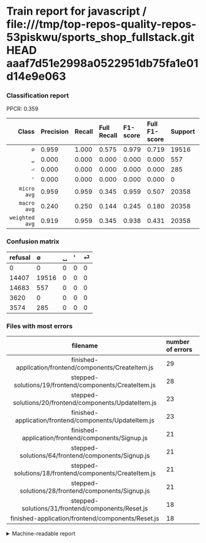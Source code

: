# Train report for javascript / file:///tmp/top-repos-quality-repos-53piskwu/sports_shop_fullstack.git HEAD aaaf7d51e2998a0522951db75fa1e01d14e9e063

### Classification report

PPCR: 0.359

| Class | Precision | Recall | Full Recall | F1-score | Full F1-score | Support | Full Support | PPCR |
|------:|:----------|:-------|:------------|:---------|:---------|:--------|:-------------|:-----|
| `∅` | 0.959| 1.000| 0.575| 0.979| 0.719| 19516| 33923| 0.575 |
| `␣` | 0.000| 0.000| 0.000| 0.000| 0.000| 557| 15240| 0.037 |
| `⏎` | 0.000| 0.000| 0.000| 0.000| 0.000| 285| 3859| 0.074 |
| `'` | 0.000| 0.000| 0.000| 0.000| 0.000| 0| 3620| 0.000 |
| `micro avg` | 0.959| 0.959| 0.345| 0.959| 0.507| 20358| 56642| 0.359 |
| `macro avg` | 0.240| 0.250| 0.144| 0.245| 0.180| 20358| 56642| 0.359 |
| `weighted avg` | 0.919| 0.959| 0.345| 0.938| 0.431| 20358| 56642| 0.359 |

### Confusion matrix

|refusal|  ∅| ␣| '| ⏎| 
|:---|:---|:---|:---|:---|
|0 |0 |0 |0 |0 |
|14407 |19516 |0 |0 |0 |
|14683 |557 |0 |0 |0 |
|3620 |0 |0 |0 |0 |
|3574 |285 |0 |0 |0 |

### Files with most errors

| filename | number of errors|
|:----:|:-----|
| finished-application/frontend/components/CreateItem.js | 29 |
| stepped-solutions/19/frontend/components/CreateItem.js | 28 |
| stepped-solutions/20/frontend/components/UpdateItem.js | 23 |
| finished-application/frontend/components/UpdateItem.js | 23 |
| finished-application/frontend/components/Signup.js | 21 |
| stepped-solutions/64/frontend/components/Signup.js | 21 |
| stepped-solutions/18/frontend/components/CreateItem.js | 21 |
| stepped-solutions/28/frontend/components/Signup.js | 21 |
| stepped-solutions/31/frontend/components/Reset.js | 18 |
| finished-application/frontend/components/Reset.js | 18 |

<details>
    <summary>Machine-readable report</summary>
```json
{
  "cl_report": {"\u0027": {"f1-score": 0.0, "precision": 0.0, "recall": 0.0, "support": 0}, "macro avg": {"f1-score": 0.24472087074283994, "precision": 0.2396600844876707, "recall": 0.25, "support": 20358}, "micro avg": {"f1-score": 0.9586403379506828, "precision": 0.9586403379506828, "recall": 0.9586403379506828, "support": 20358}, "weighted avg": {"f1-score": 0.9383971929300057, "precision": 0.9189912975461992, "recall": 0.9586403379506828, "support": 20358}, "\u2205": {"f1-score": 0.9788834829713597, "precision": 0.9586403379506828, "recall": 1.0, "support": 19516}, "\u23ce": {"f1-score": 0.0, "precision": 0.0, "recall": 0.0, "support": 285}, "\u2423": {"f1-score": 0.0, "precision": 0.0, "recall": 0.0, "support": 557}},
  "cl_report_full": {"\u0027": {"f1-score": 0.0, "precision": 0.0, "recall": 0.0, "support": 3620}, "macro avg": {"f1-score": 0.1797682430316317, "precision": 0.2396600844876707, "recall": 0.14382572296082305, "support": 56642}, "micro avg": {"f1-score": 0.506909090909091, "precision": 0.9586403379506828, "recall": 0.3445499805797818, "support": 56642}, "weighted avg": {"f1-score": 0.4306541512207932, "precision": 0.5741314957858306, "recall": 0.3445499805797818, "support": 56642}, "\u2205": {"f1-score": 0.7190729721265268, "precision": 0.9586403379506828, "recall": 0.5753028918432922, "support": 33923}, "\u23ce": {"f1-score": 0.0, "precision": 0.0, "recall": 0.0, "support": 3859}, "\u2423": {"f1-score": 0.0, "precision": 0.0, "recall": 0.0, "support": 15240}},
  "ppcr": 0.3594152748843614
}
```
</details>
